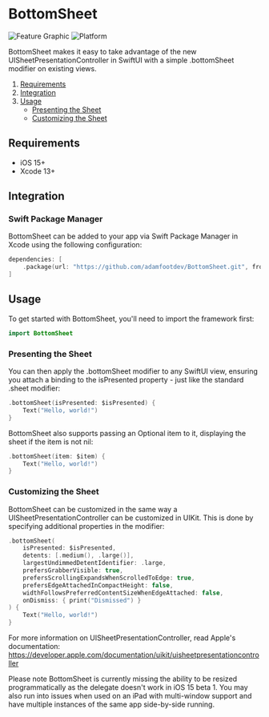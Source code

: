 # BottomSheet

![Feature Graphic](https://github.com/adamfootdev/BottomSheet/blob/main/Assets/feature-graphic.png?raw=true)
![Platform](https://img.shields.io/badge/platforms-iOS%2015.0-F28D00.svg)

BottomSheet makes it easy to take advantage of the new UISheetPresentationController in SwiftUI with a simple .bottomSheet modifier on existing views.

1. [Requirements](#requirements)
2. [Integration](#integration)
3. [Usage](#usage)
    - [Presenting the Sheet](#presenting-the-sheet)
    - [Customizing the Sheet](#customizing-the-sheet)

## Requirements

- iOS 15+
- Xcode 13+

## Integration

### Swift Package Manager

BottomSheet can be added to your app via Swift Package Manager in Xcode using the following configuration:

```swift
dependencies: [
    .package(url: "https://github.com/adamfootdev/BottomSheet.git", from: "0.1.3")
]
```

## Usage

To get started with BottomSheet, you'll need to import the framework first:

```swift
import BottomSheet
```

### Presenting the Sheet

You can then apply the .bottomSheet modifier to any SwiftUI view, ensuring you attach a binding to the isPresented property - just like the standard .sheet modifier:

```swift
.bottomSheet(isPresented: $isPresented) {
    Text("Hello, world!")
}
```

BottomSheet also supports passing an Optional item to it, displaying the sheet if the item is not nil:

```swift
.bottomSheet(item: $item) {
    Text("Hello, world!")
}
```

### Customizing the Sheet

BottomSheet can be customized in the same way a UISheetPresentationController can be customized in UIKit. This is done by specifying additional properties in the modifier:

```swift
.bottomSheet(
    isPresented: $isPresented,
    detents: [.medium(), .large()],
    largestUndimmedDetentIdentifier: .large,
    prefersGrabberVisible: true,
    prefersScrollingExpandsWhenScrolledToEdge: true,
    prefersEdgeAttachedInCompactHeight: false,
    widthFollowsPreferredContentSizeWhenEdgeAttached: false,
    onDismiss: { print("Dismissed") }
) {
    Text("Hello, world!")
}
```

For more information on UISheetPresentationController, read Apple's documentation: https://developer.apple.com/documentation/uikit/uisheetpresentationcontroller


Please note BottomSheet is currently missing the ability to be resized programmatically as the delegate doesn't work in iOS 15 beta 1. You may also run into issues when used on an iPad with multi-window support and have multiple instances of the same app side-by-side running.
